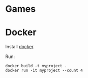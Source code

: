 # Games

# Docker
Install [docker](https://docs.docker.com/get-docker/).

Run:

```
docker build -t myproject .
docker run -it myproject --count 4
```
